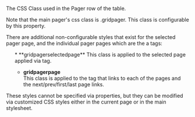 ﻿The CSS Class used in the Pager row of the table.

Note that the main pager's css class is .gridpager. This class is configurable by this property.

There are additional non-configurable styles that exist for the selected pager page, and the individual pager pages which are the a tags:

<ul>
* **gridpagerselectedpage**  
This class is applied to the selected page applied via <span> tag.

* **gridpagerpage**  
This class is applied to the <a> tag that links to each of the pages and the next/prev/first/last page links.
</ul>

These styles cannot be specified via properties, but they can be modified via customized CSS styles either in the current page or in the main stylesheet.